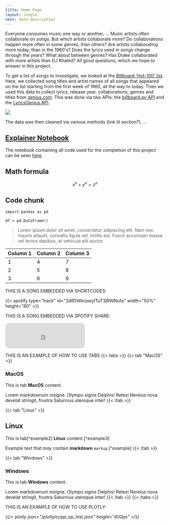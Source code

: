 ```yaml
---
title: Home Page
layout: single
next: data-description
---
```


Everyone consumes music one way or another, ...
Music artists often collaborate on songs. But which artists collaborate more? Do collaborations happen more often in some genres, than others? Are artists collaborating more today, than in the 1960's? Does the lyrics used in songs change through the years? What about between genres? Has Drake collaborated with more artists than DJ Khaled? All good questions, which we hope to answer in this project.

To get a list of songs to investigate, we looked at the [Billboard 'Hot-100' list](https://www.billboard.com/charts/hot-100/). Here, we collected song titles and artist names of all songs that appeared on the list starting from the first week of 1960, all the way to today. Then we used this data to collect lyrics, release year, collaborations, genres and titles from [genius.com](https://genius.com/Rick-astley-never-gonna-give-you-up-lyrics). This was done via two APIs: the [billboard.py API](https://github.com/guoguo12/billboard-charts) and the [LyricsGenius API](https://lyricsgenius.readthedocs.io/en/master/).

![](https://upload.wikimedia.org/wikipedia/commons/5/51/Genius-logo.png)

The data was then cleaned via various methods (link til section?), ...


## [Explainer Notebook](explainer-notebook.html)
The notebook containing all code used for the completion of this project can be seen [here](explainer-notebook.html).


## Math formula


$$ x^n + y^n = z^n $$

## Code chunk

```
import pandas as pd

df = pd.DataFrame()
```

> Lorem ipsum dolor sit amet, consectetur adipiscing elit. Nam nec mauris aliquet, convallis ligula vel, mollis est. Fusce accumsan massa vel lectus dapibus, at vehicula elit auctor.

| Column 1  | Column 2  |  Column 3 |
|---|---|---|
| 1 | 4 | 7 |
| 2 | 5 | 8 |
| 3 | 6 | 9 |


THIS IS A SONG EMBEDDED VIA SHORTCODES:

{{< spotify type="track" id="2dR5WkrpwylTuT3jRWNufa" width="50%" height="80" >}}


THIS IS A SONG EMBEDDED VIA SPOTIFY SHARE:
<iframe style="border-radius:12px" src="https://open.spotify.com/embed/track/31dynF6Vm6s6cLsHEBL8kp?utm_source=generator" width="50%" height="80" frameBorder="0" allowfullscreen="" allow="autoplay; clipboard-write; encrypted-media; fullscreen; picture-in-picture"></iframe>


THIS IS AN EXAMPLE OF HOW TO USE TABS
{{< tabs >}}
{{< tab "MacOS" >}}
### MacOS

This is tab **MacOS** content.

Lorem markdownum insigne. Olympo signis Delphis! Retexi Nereius nova develat
stringit, frustra Saturnius uteroque inter!
{{< /tab >}}

{{< tab "Linux" >}}
## Linux

This is tab[^example2] **Linux** content.[^example3]

Example text that *may* contain **markdown** `markup`.[^example]
{{< /tab >}}

{{< tab "Windows" >}}
### Windows

This is tab **Windows** content.

Lorem markdownum insigne. Olympo signis Delphis! Retexi Nereius nova develat
stringit, frustra Saturnius uteroque inter!
{{< /tab >}}
{{< /tabs >}}

THIS IS AN EXAMPLE OF HOW TO USE PLOTLY:

{{/*< plotly json="/plotly/ccpp_ep_hist.json" height="400px" >/*}}
